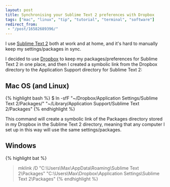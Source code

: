 ```yaml
---
layout: post
title: Synchronising your Sublime Text 2 preferences with Dropbox
tags: ["mac", "linux", "tip", "tutorial", "terminal", "software"]
redirect_from:
 - "/post/16582689396/"
---
```


I use [Sublime Text 2](http://www.sublimetext.com/2) both at work and at home, and it's hard to manually keep my settings/packages in sync.

<!-- more -->

I decided to use [Dropbox](http://db.tt/rQKT8rQ) to keep my packages/preferences for Sublime Text 2 in one place, and then I created a symbolic link from the Dropbox directory to the Application Support directory for Sublime Text 2:

## Mac OS (and Linux)

{% highlight bash %}
$ ln -sfF "~/Dropbox/Application Settings/Sublime Text 2/Packages/" "~/Library/Application Support/Sublime Text 2/Packages"
{% endhighlight %}

This command will create a symbolic link of the Packages directory stored in my Dropbox in the Sublime Text 2 directory, meaning that any computer I set up in this way will use the same settings/packages.

## Windows

{% highlight bat %}
> mklink /D "C:\Users\Max\AppData\Roaming\Sublime Text 2\Packages" "C:\Users\Max\Dropbox\Application Settings\Sublime Text 2\Packages"
{% endhighlight %}
